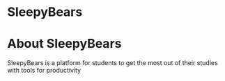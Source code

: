 # SleepyBears

# About SleepyBears
SleepyBears is a platform for students to get the most out of their studies with tools for productivity 

